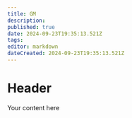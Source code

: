 ```yaml
---
title: GM
description: 
published: true
date: 2024-09-23T19:35:13.521Z
tags: 
editor: markdown
dateCreated: 2024-09-23T19:35:13.521Z
---
```


# Header
Your content here